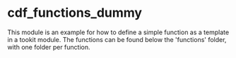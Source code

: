 # cdf_functions_dummy

This module is an example for how to define a simple function as a template in a tookit module.
The functions can be found below the 'functions' folder, with one folder per function.
